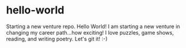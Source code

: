 # hello-world
Starting a new venture repo.
Hello World!  I am starting a new venture in changing my career path...how exciting!  I love puzzles, game shows, reading, and writing poetry.  Let's git it! :-)
